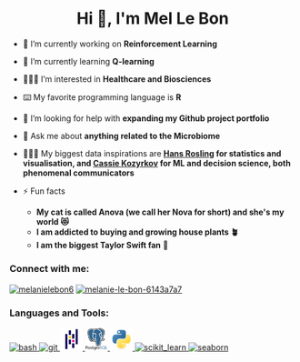 <h1 align="center">Hi 👋, I'm Mel Le Bon</h1>

- 🔭 I’m currently working on **Reinforcement Learning**

- 🌱 I’m currently learning **Q-learning**

- 👩🏻‍💻 I’m interested in **Healthcare and Biosciences**

- ⌨️ My favorite programming language is **R**

- 🤝 I’m looking for help with **expanding my Github project portfolio**

- 💬 Ask me about **anything related to the Microbiome**

- 🦸🏻‍♀️ My biggest data inspirations are **[Hans Rosling](https://twitter.com/Gapminder) for statistics and visualisation, and [Cassie Kozyrkov](https://twitter.com/quaesita) for ML and decision science, both phenomenal communicators**

- ⚡ Fun facts 
  - **My cat is called Anova (we call her Nova for short) and she's my world 😻** <br />
  - **I am addicted to buying and growing house plants 🪴** <br />
  - **I am the biggest Taylor Swift fan** 🎤

<h3 align="left">Connect with me:</h3>
<p align="left">
<a href="https://twitter.com/melanielebon6" target="blank"><img align="center" src="https://raw.githubusercontent.com/rahuldkjain/github-profile-readme-generator/master/src/images/icons/Social/twitter.svg" alt="melanielebon6" height="30" width="40" /></a>
<a href="https://linkedin.com/in/melanie-le-bon-6143a7a7" target="blank"><img align="center" src="https://raw.githubusercontent.com/rahuldkjain/github-profile-readme-generator/master/src/images/icons/Social/linked-in-alt.svg" alt="melanie-le-bon-6143a7a7" height="30" width="40" /></a>
</p>

<h3 align="left">Languages and Tools:</h3>
<p align="left"> <a href="https://www.gnu.org/software/bash/" target="_blank" rel="noreferrer"> <img src="https://www.vectorlogo.zone/logos/gnu_bash/gnu_bash-icon.svg" alt="bash" width="40" height="40"/> </a> <a href="https://git-scm.com/" target="_blank" rel="noreferrer"> <img src="https://www.vectorlogo.zone/logos/git-scm/git-scm-icon.svg" alt="git" width="40" height="40"/> </a> <a href="https://pandas.pydata.org/" target="_blank" rel="noreferrer"> <img src="https://raw.githubusercontent.com/devicons/devicon/2ae2a900d2f041da66e950e4d48052658d850630/icons/pandas/pandas-original.svg" alt="pandas" width="40" height="40"/> </a> <a href="https://www.postgresql.org" target="_blank" rel="noreferrer"> <img src="https://raw.githubusercontent.com/devicons/devicon/master/icons/postgresql/postgresql-original-wordmark.svg" alt="postgresql" width="40" height="40"/> </a> <a href="https://www.python.org" target="_blank" rel="noreferrer"> <img src="https://raw.githubusercontent.com/devicons/devicon/master/icons/python/python-original.svg" alt="python" width="40" height="40"/> </a> <a href="https://scikit-learn.org/" target="_blank" rel="noreferrer"> <img src="https://upload.wikimedia.org/wikipedia/commons/0/05/Scikit_learn_logo_small.svg" alt="scikit_learn" width="40" height="40"/> </a> <a href="https://seaborn.pydata.org/" target="_blank" rel="noreferrer"> <img src="https://seaborn.pydata.org/_images/logo-mark-lightbg.svg" alt="seaborn" width="40" height="40"/> </a> </p>

